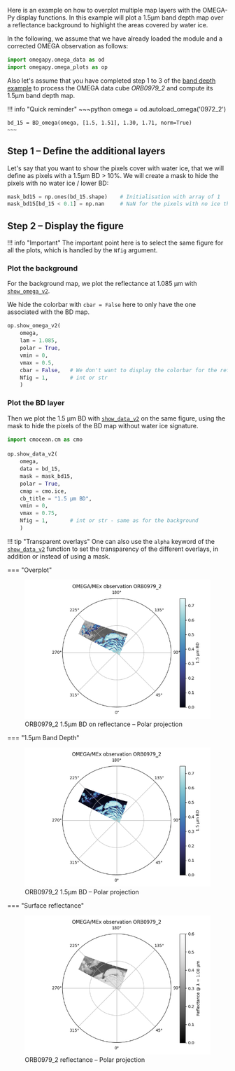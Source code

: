 Here is an example on how to overplot multiple map layers with the OMEGA-Py display functions.
In this example will plot a 1.5μm band depth map over a reflectance background to highlight the areas 
covered by water ice.

In the following, we assume that we have already loaded the module and a corrected OMEGA observation
as follows:
~~~python
import omegapy.omega_data as od
import omegapy.omega_plots as op
~~~

Also let's assume that you have completed step 1 to 3 of the [band depth example](../band_depth/) to
process the OMEGA data cube *ORB0979_2* and compute its 1.5μm band depth map.

!!! info "Quick reminder"
    ~~~python
    omega = od.autoload_omega('0972_2')

    bd_15 = BD_omega(omega, [1.5, 1.51], 1.30, 1.71, norm=True)
    ~~~


## Step 1 – Define the additional layers

Let's say that you want to show the pixels cover with water ice, that we will define as pixels
with a 1.5μm BD > 10%.
We will create a mask to hide the pixels with no water ice / lower BD:

~~~python
mask_bd15 = np.ones(bd_15.shape)    # Initialisation with array of 1
mask_bd15[bd_15 < 0.1] = np.nan     # NaN for the pixels with no ice that we want to hide
~~~

## Step 2 – Display the figure

!!! info "Important"
    The important point here is to select the same figure for all the plots, which is handled by
    the `Nfig` argument.

### Plot the background

For the background map, we plot the reflectance at 1.085 μm with 
[`show_omega_v2`](../reference/omega_plots/#omega_plots.show_omega_v2).

We hide the colorbar with `cbar = False` here to only have the one associated with the BD map.

~~~python
op.show_omega_v2(
    omega,
    lam = 1.085,
    polar = True,
    vmin = 0,
    vmax = 0.5,
    cbar = False,   # We don't want to display the colorbar for the reflectance background
    Nfig = 1,       # int or str
    )
~~~

### Plot the BD layer

Then we plot the 1.5 μm BD with [`show_data_v2`](../reference/omega_plots/#omega_plots.show_data_v2)
on the same figure, using the mask to hide the pixels of the BD map without water ice signature.

~~~python
import cmocean.cm as cmo

op.show_data_v2(
    omega,
    data = bd_15,
    mask = mask_bd15,
    polar = True,
    cmap = cmo.ice,
    cb_title = "1.5 μm BD",
    vmin = 0,
    vmax = 0.75,
    Nfig = 1,       # int or str - same as for the background
    )
~~~

!!! tip "Transparent overlays"
    One can also use the `alpha` keyword of the [`show_data_v2`](../reference/omega_plots/#omega_plots.show_data_v2)
    function to set the transparency of the different overlays, in addition or instead of using a mask.

=== "Overplot"
    <figure markdown>
    ![ORB0979_2 show_data_v2 - 1.5μm BD overplotted on reflectance 1.085μm polar](img/ORB0979_2__show_data_v2_nbd15_overplot_alb108_polar.png)
    <figcaption>
        ORB0979_2 1.5μm BD on reflectance – Polar projection
    </figcaption>
    </figure>

=== "1.5μm Band Depth"
    <figure markdown>
    ![ORB0979_2 show_data_v2 -1.5µm BD polar](img/ORB0979_2__show_data_v2_nbd15_polar.png)
    <figcaption>
        ORB0979_2 1.5μm BD – Polar projection
    </figcaption>
    </figure>

=== "Surface reflectance"
    <figure markdown>
    ![ORB0979_2 show_omega_v2 -reflectance 1.085μm polar](img/ORB0979_2__show_omega_v2_alb108_polar.png)
    <figcaption>
        ORB0979_2 reflectance – Polar projection
    </figcaption>
    </figure>


